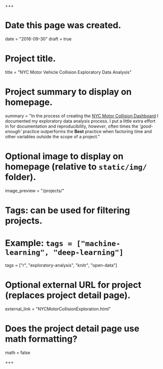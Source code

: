 +++
# Date this page was created.
date = "2016-09-30"
draft = true

# Project title.
title = "NYC Motor Vehicle Collision Exploratory Data Analysis"

# Project summary to display on homepage.
summary = "In the process of creating the [NYC Motor Collision Dashboard]() I documented my exploratory data analysis process. I put a little extra effort in for documentation and reproducibility, *however*, often times the *'good-enough'* practice outperforms the **Best** practice when factoring time and other variables outside the scope of a project."

# Optional image to display on homepage (relative to `static/img/` folder).
image_preview = "/projects/"

# Tags: can be used for filtering projects.
# Example: `tags = ["machine-learning", "deep-learning"]`
tags = ["r", "exploratory-analysis", "knitr", "open-data"]

# Optional external URL for project (replaces project detail page).
external_link = "NYCMotorCollisionExploration.html"

# Does the project detail page use math formatting?
math = false

+++
